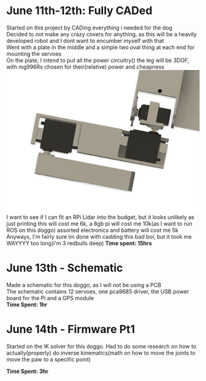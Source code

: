 # June 11th-12th: Fully CADed

Started on this project by CADing everything i needed for the dog<br>
Decided to not make any crazy covers for anything, as this will be a heavily developed robot and I dont want to encumber myself with that<br>
Went with a plate in the middle and a simple two oval thing at each end for mounting the servoes<br>
On the plate, I intend to put all the power circuitry()
the leg will be 3DOF, with mg996Rs chosen for their(relative) power and cheapness<br>
![leg](Assets/leg.png)
I want to see if I can fit an RPi Lidar into the budget, but it looks unlikely as just printing this will cost me 6k, a 8gb pi will cost me 10k(as I want to run ROS on this doggo) assorted electronics and battery will cost me 5k<br>
Anyways, I'm fairly sure im done with cadding this bad boi, but it took me WAYYYY too long(i'm 3 redbulls deep)
**Time spent: 15hrs**

# June 13th - Schematic

Made a schematic for this doggo, as I will not be using a PCB<br>
The schematic contains 12 servoes, one pca9685 driver, the USB power board for the Pi and a GPS module<br>
**Time Spent: 1hr**

# June 14th - Firmware Pt1

Started on the IK solver for this doggo. Had to do some research on how to actually(properly) do inverse kinematics(math on how to move the joints to move the paw to a specific point)

**Time Spent: 3hr**
